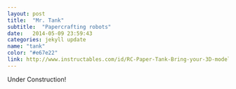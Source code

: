 ```yaml
---
layout: post
title:  "Mr. Tank"
subtitle:  "Papercrafting robots"
date:   2014-05-09 23:59:43
categories: jekyll update
name: "tank"
color: "#e67e22"
link: http://www.instructables.com/id/RC-Paper-Tank-Bring-your-3D-models-to-life/
---
```


Under Construction!